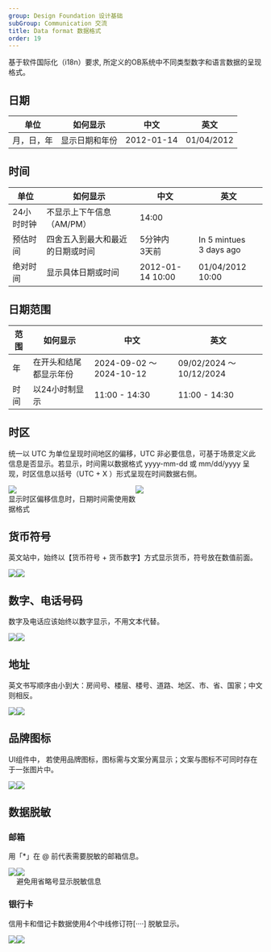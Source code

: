 ```yaml
---
group: Design Foundation 设计基础
subGroup: Communication 交流
title: Data format 数据格式
order: 19
---
```


基于软件国际化（i18n）要求, 所定义的OB系统中不同类型数字和语言数据的呈现格式。

## 日期

| 单位       | 如何显示       | 中文       | 英文       |
| ---------- | -------------- | ---------- | ---------- |
| 月，日，年 | 显示日期和年份 | 2012-01-14 | 01/04/2012 |

## 时间

| 单位 | 如何显示 | 中文 | 英文 |
| --- | --- | --- | --- |
| 24小时时钟 | 不显示上下午信息（AM/PM） | 14:00 |  |
| 预估时间 | 四舍五入到最大和最近的日期或时间 | 5分钟内<br />3天前 | In 5 mintues<br />3 days ago |
| 绝对时间 | 显示具体日期或时间 | 2012-01-14 10:00 | 01/04/2012 10:00 |

## 日期范围

| 范围 | 如何显示               | 中文                     | 英文                     |
| ---- | ---------------------- | ------------------------ | ------------------------ |
| 年   | 在开头和结尾都显示年份 | 2024-09-02 ～ 2024-10-12 | 09/02/2024 ～ 10/12/2024 |
| 时间 | 以24小时制显示         | 11:00 - 14:30            | 11:00 - 14:30            |

## 时区

统一以 UTC 为单位呈现时间地区的偏移，UTC 非必要信息，可基于场景定义此信息是否显示。若显示，时间需以数据格式 yyyy-mm-dd 或 mm/dd/yyyy 呈现，时区信息以括号（UTC + X ）形式呈现在时间数据右侧。

<div style="display: flex">
  <div style="width: 50%">
    <img src="https://mdn.alipayobjects.com/oceanbase_design/afts/img/z5ZMRpKx4p8AAAAAAAAAAAAADv3-AQBr/original" />
    <div class="image-description"><Do></Do></div>
    <div class="image-description">显示时区偏移信息时，日期时间需使用数据格式</div>
  </div>
  <div style="width: 50%">
    <img src="https://mdn.alipayobjects.com/oceanbase_design/afts/img/JW-iTZGgJeoAAAAAAAAAAAAADv3-AQBr/original" />
    <div class="image-description"><Donot></Donot></div>
  </div>
</div>

## 货币符号

英文站中，始终以【货币符号 + 货币数字】方式显示货币，符号放在数值前面。

<div style="display: flex">
  <div>
    <img src="https://mdn.alipayobjects.com/oceanbase_design/afts/img/tNDHQoNAlA0AAAAAAAAAAAAADv3-AQBr/original" />
    <div class="image-description"><Do></Do></div>
  </div>
  <div>
    <img src="https://mdn.alipayobjects.com/oceanbase_design/afts/img/cej4QqzJ_pIAAAAAAAAAAAAADv3-AQBr/original" />
    <div class="image-description"><Donot></Donot></div>
  </div>
</div>

## 数字、电话号码

数字及电话应该始终以数字显示，不用文本代替。

<div style="display: flex">
  <div>
    <img src="https://mdn.alipayobjects.com/oceanbase_design/afts/img/em7IS48ajWIAAAAAAAAAAAAADv3-AQBr/original" />
    <div class="image-description"><Do></Do></div>
  </div>
  <div>
    <img src="https://mdn.alipayobjects.com/oceanbase_design/afts/img/y3yySIroC54AAAAAAAAAAAAADv3-AQBr/original" />
    <div class="image-description"><Donot></Donot></div>
  </div>
</div>

## 地址

英文书写顺序由小到大：房间号、楼层、楼号、道路、地区、市、省、国家；中文则相反。

<div style="display: flex">
  <div>
    <img src="https://mdn.alipayobjects.com/oceanbase_design/afts/img/d3ksQos_VpEAAAAAAAAAAAAADv3-AQBr/original" />
    <div class="image-description"><Do></Do></div>
  </div>
  <div>
    <img src="https://mdn.alipayobjects.com/oceanbase_design/afts/img/-_i2TavtYBQAAAAAAAAAAAAADv3-AQBr/original" />
    <div class="image-description"><Donot></Donot></div>
  </div>
</div>

## 品牌图标

UI组件中， 若使用品牌图标，图标需与文案分离显示；文案与图标不可同时存在于一张图片中。

<div style="display: flex">
  <div>
    <img src="https://mdn.alipayobjects.com/oceanbase_design/afts/img/Nk6aQpAaeY0AAAAAAAAAAAAADv3-AQBr/original" />
    <div class="image-description"><Do></Do></div>
  </div>
  <div>
    <img src="https://mdn.alipayobjects.com/oceanbase_design/afts/img/MK6ZTbfKdb0AAAAAAAAAAAAADv3-AQBr/original" />
    <div class="image-description"><Donot></Donot></div>
  </div>
</div>

## 数据脱敏

### 邮箱

用「\*」在 @ 前代表需要脱敏的邮箱信息。

<div style="display: flex">
  <div>
    <img src="https://mdn.alipayobjects.com/oceanbase_design/afts/img/5_roQqUP_sAAAAAAAAAAAAAADv3-AQBr/original" />
    <div class="image-description"><Do></Do></div>
  </div>
  <div>
    <img src="https://mdn.alipayobjects.com/oceanbase_design/afts/img/efvRR6-GFIAAAAAAAAAAAAAADv3-AQBr/original" />
    <div class="image-description"><Donot></Donot></div>
    <div class="image-description">避免用省略号显示脱敏信息</div>
  </div>
</div>

### 银行卡

信用卡和借记卡数据使用4个中线修订符\[····] 脱敏显示。

<div style="display: flex">
  <div>
    <img src="https://mdn.alipayobjects.com/oceanbase_design/afts/img/0VadRJed6zMAAAAAAAAAAAAADv3-AQBr/original" />
    <div class="image-description-center"></div>
  </div>
  <div>
    <img src="https://mdn.alipayobjects.com/oceanbase_design/afts/img/xgaMTKiZ1E4AAAAAAAAAAAAADv3-AQBr/original" />
    <div class="image-description-center"></div>
  </div>
</div>
